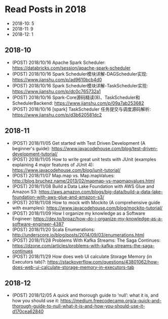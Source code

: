 # Read Posts in 2018
* 2018-10: 5
* 2018-11: 9
* 2018-12: 1


## 2018-10
* (POST)  2018/10/16 Apache Spark Scheduler: https://databricks.com/session/apache-spark-scheduler
* (POST)  2018/10/16 Spark Scheduler模块详解-DAGScheduler实现: https://www.jianshu.com/p/ad9610bcb4d0
* (POST)  2018/10/16 Spark Scheduler模块详解-TaskScheduler实现: https://www.jianshu.com/p/dc0c765732a1
* (POST)  2018/10/16 Spark-Core源码精读(8)、TaskScheduler和SchedulerBackend: https://www.jianshu.com/p/09a7ab253682
* (POST)  2018/10/16 [spark] TaskScheduler 任务提交与调度源码解析: https://www.jianshu.com/p/d3b620581dc2

## 2018-11
* (POST)  2018/11/05 Get started with Test Driven Development (A beginner's guide): https://www.javacodehouse.com/blog/test-driven-development-tutorial/
* (POST)  2018/11/05 How to write great unit tests with JUnit (examples explaining 4 major features of JUnit 4): https://www.javacodehouse.com/blog/junit-tutorial/
* (POST)  2018/11/07 Map.map vs. Map.mapValues: http://blog.bruchez.name/2013/02/mapmap-vs-mapmapvalues.html
* (POST)  2018/11/08 Build a Data Lake Foundation with AWS Glue and Amazon S3: https://aws.amazon.com/blogs/big-data/build-a-data-lake-foundation-with-aws-glue-and-amazon-s3/
* (POST)  2018/11/08 How to mock with Mockito (A comprehensive guide with examples): https://www.javacodehouse.com/blog/mockito-tutorial/
* (POST)  2018/11/09 How I organize my knowledge as a Software Engineer: https://dev.to/brpaz/how-do-i-organize-my-knowledge-as-a-software-engineer-4387
* (POST)  2018/11/20 Scala Enumerations: http://underscore.io/blog/posts/2014/09/03/enumerations.html
* (POST)  2018/11/28 Problems With Kafka Streams: The Saga Continues: https://dzone.com/articles/problems-with-kafka-streams-the-saga-continues
* (POST)  2018/11/29 How does web UI calculate Storage Memory (in Executors tab)?: https://stackoverflow.com/questions/43801062/how-does-web-ui-calculate-storage-memory-in-executors-tab

## 2018-12
* (POST)  2018/12/05 A quick and thorough guide to ‘null’: what it is, and how you should use it: https://medium.freecodecamp.org/a-quick-and-thorough-guide-to-null-what-it-is-and-how-you-should-use-it-d170cea62840

